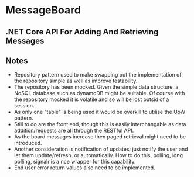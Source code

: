 # MessageBoard

## .NET Core API For Adding And Retrieving Messages

## Notes

* Repository pattern used to make swapping out the implementation of the repository simple as well as improve testability.
* The repository has been mocked. Given the simple data structure, a NoSQL database such as dynamoDB might be suitable. Of course with the repository mocked it is volatile and so will be lost outsid of a session.
* As only one "table" is being used it would be overkill to utilise the UoW pattern.
* Still to do are the front end, though this is easily interchangable as data addition/requests are all through the RESTful API.
* As the board messages increase then paged retrieval might need to be introduced.
* Another consideration is notification of updates; just notify the user and let them update/refresh, or automatically. How to do this, polling, long polling, signalr is a nce wrapper for this capability.
* End user error return values also need to be implemented.